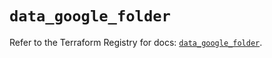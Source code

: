 # `data_google_folder`

Refer to the Terraform Registry for docs: [`data_google_folder`](https://registry.terraform.io/providers/hashicorp/google/6.18.1/docs/data-sources/folder).

